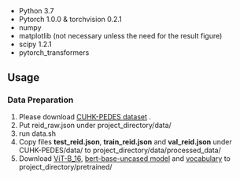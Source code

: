 ## 
* Python 3.7
* Pytorch 1.0.0 & torchvision 0.2.1
* numpy
* matplotlib (not necessary unless the need for the result figure)  
* scipy 1.2.1 
* pytorch_transformers
## Usage

### Data Preparation

1. Please download [CUHK-PEDES dataset](https://github.com/ShuangLI59/Person-Search-with-Natural-Language-Description) .
2. Put reid_raw.json under project_directory/data/
3. run data.sh
2. Copy files **test_reid.json**, **train_reid.json** and **val_reid.json** under CUHK-PEDES/data/ to project_directory/data/processed_data/
3. Download [ViT-B_16](https://console.cloud.google.com/storage/vit_models/),  [bert-base-uncased model](https://s3.amazonaws.com/models.huggingface.co/bert/bert-base-uncased.tar.gz) and [vocabulary](https://s3.amazonaws.com/models.huggingface.co/bert/bert-base-uncased-vocab.txt) to project_directory/pretrained/

